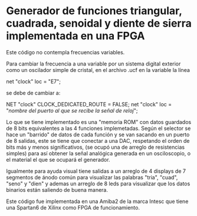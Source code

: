 # Generador de funciones triangular, cuadrada, senoidal y diente de sierra implementada en una FPGA
Este código no contempla frecuencias variables.

Para cambiar la frecuencia a una variable por un sistema digital exterior como un oscilador simple de cristal, en el archivo .ucf en la variable la línea

net "clock" loc = "E7";

se debe de cambiar a:

NET "clock" CLOCK_DEDICATED_ROUTE = FALSE;
net "clock" loc = "*nombre del puerto al que se recibe la señal de reloj*";

Lo que se tiene implementado es una "memoria ROM" con datos guardados de 8 bits equivalentes a las 4 funciones implemetadas.
Según el selector se hace un "barrido" de datos de cada función y se van sacando en un puerto de 8 salidas, este se tiene que conectar a una DAC, respetando el orden de bits más y menos significativos, (se ocupó una de arreglo de resistencias simples) para así obtener la señal analógica generada en un osciloscopio, o el material el que se ocupará el generador.

Igualmente para ayuda visual tiene salidas a un arreglo de 4 displays de 7 segmentos de ánodo común para visualizar las palabras "tria", "cuad", "seno" y "dien" y ademas un arreglo de 8 leds para visualizar que los datos binarios están saliendo de buena manera.

Este código fue implementada en una Amiba2 de la marca Intesc que tiene una Spartan6 de Xilinx como FPGA de funcionamiento.
